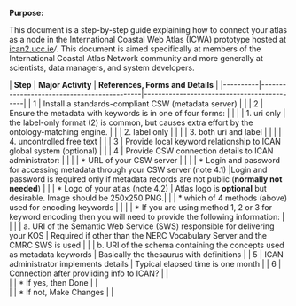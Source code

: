 **Purpose:**

This document is a step-by-step guide explaining how to connect your atlas as a node in the International Coastal Web Atlas (ICWA) prototype hosted at [ican2.ucc.ie](http://ican2.ucc.ie)*/*. This document is aimed specifically at members of the International Coastal Atlas Network community and more generally at scientists, data managers, and system developers.

| **Step** | **Major Activity**                         | **References, Forms and Details**          |         |----------|--------------------------------------------|--------------------------------------------|
|     1    | Install a standards-compliant CSW (metadata server)        |                            |
|     2    | Ensure the metadata with keywords is in one of four forms: |                            |
|          |    1. uri only                             |  the label-only format (2) is common, but causes extra effort by the ontology-matching engine. |
|          |    2. label only                           |                                            |
|          |    3. both uri and label                   |                                            |
|          |    4. uncontrolled free text               |                                            |
|     3    | Provide local keyword relationship to ICAN global system (optional)   |                 |
|     4    | Provide CSW connection details to ICAN administrator:                 |                 |
|          |    * URL of your CSW server                |                                            |
|          |    * Login and password for accessing metadata through your CSW server (note 4.1) |Login and password is required only if metadata records are not public (**normally not needed**) |
|          |    * Logo of your atlas (note 4.2)         |  Atlas logo is **optional** but desirable. Image should be 250x250 PNG.|
|          |    * which of 4 methods (above) used for encoding keywords            |                  |
|          |    * If you are using method 1, 2 or 3 for keyword encoding then you will need to provide the following information:  |     |
|          |             a. URI of the Semantic Web Service (SWS) responsible for delivering your KOS  | Required if other than the NERC Vocabulary Server and the CMRC SWS is used |
|          |             b. URI of the schema containing the concepts used as metadata keywords | Basically the thesaurus with definitions      |
|     5    | ICAN administrator implements details      | Typical elapsed time is one month          |
|     6    | Connection after proviiding info to ICAN?  |                                            |                                                       
|          | * If yes, then Done                        |                                            |                            
|          | * If not, Make Changes                     |                                            |

